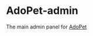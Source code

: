 # AdoPet-admin
The main admin panel for [AdoPet](https://github.com/321sayantan/Animal-Rescue-And-Adoption-WebApp.git)

